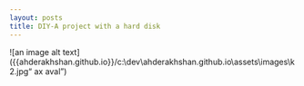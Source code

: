 ```yaml
---
layout: posts
title: DIY-A project with a hard disk
---
```


![an image alt text]({{ahderakhshan.github.io}}/c:\dev\ahderakhshan.github.io\assets\images\k2.jpg“ ax aval”)